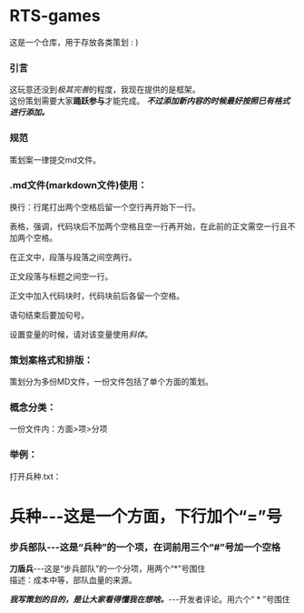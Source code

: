 RTS-games
=

这是一个仓库，用于存放各类策划 : ) 

### 引言  

这玩意还没到*极其完善*的程度，我现在提供的是框架。  
这份策划需要大家**踊跃参与**才能完成。 
***不过添加新内容的时候最好按照已有格式进行添加。*** 

### 规范  

策划案一律提交md文件。

### .md文件(markdown文件)使用：

换行：行尾打出两个空格后留一个空行再开始下一行。  

表格，强调，代码块后不加两个空格且空一行再开始，在此前的正文需空一行且不加两个空格。  

在正文中，段落与段落之间空两行。  

正文段落与标题之间空一行。  

正文中加入代码块时，代码块前后各留一个空格。

语句结束后要加句号。

设置变量的时候，请对该变量使用*斜体*。

### 策划案格式和排版：
策划分为多份MD文件，一份文件包括了单个方面的策划。

### 概念分类：
一份文件内：方面>项>分项

### 举例：
打开兵种.txt：

兵种---这是一个方面，下行加个“=”号
=

### 步兵部队---这是“兵种”的一个项，在词前用三个“#”号加一个空格

**刀盾兵**---这是“步兵部队”的一个分项，用两个“*”号围住  
描述：成本中等，部队血量的来源。

***我写策划的目的，是让大家看得懂我在想啥。***---开发者评论。用六个“ * ”号围住
